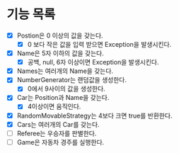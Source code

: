 # 기능 목록

- [x] Postion은 0 이상의 값을 갖는다.
  - [x] 0 보다 작은 값을 입력 받으면 Exception을 발생시킨다.
- [x] Name은 5자 이하의 값을 갖는다.
  - [x] 공백, null, 6자 이상이면 Exception을 발생시킨다.
- [x] Names는 여러개의 Name을 갖는다.
- [x] NumberGenerator는 랜덤값을 생성한다.
  - [x] 0에서 9사이의 값을 생성한다.
- [x] Car는 Position과 Name을 갖는다.
  - [x] 4이상이면 움직인다.
- [x] RandomMovableStrategy는 4보다 크면 true를 반환한다.
- [x] Cars는 여러개의 Car를 갖는다.
- [ ] Referee는 우승자를 판별한다.
- [ ] Game은 자동차 경주를 실행한다.